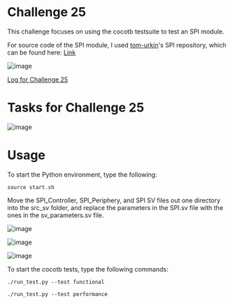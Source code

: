 # Challenge 25

This challenge focuses on using the cocotb testsuite to test an SPI module.

For source code of the SPI module, I used [tom-urkin](https://github.com/tom-urkin)'s SPI repository, which can be found here: [Link](https://github.com/tom-urkin/SPI/tree/main)

![image](https://github.com/user-attachments/assets/6c716b36-597a-40e6-814d-7958d8f26fea)


[Log for Challenge 25](https://docs.google.com/document/d/1Oy4-bRJ7l0Lyl9WeyTtMmbvLG7Scp5g-CBwCc1dWNYU/edit?usp=sharing)

# Tasks for Challenge 25

![image](https://github.com/user-attachments/assets/6df5eb22-70e5-46dc-89b8-c92f54796c69)

# Usage

To start the Python environment, type the following:

    source start.sh


Move the SPI_Controller, SPI_Periphery, and SPI SV files out one directory into the src_sv folder, and replace the parameters in the SPI.sv file with the ones in the sv_parameters.sv file.

![image](https://github.com/user-attachments/assets/1e9130a1-d29f-4ac5-8818-c5359e18ca65)

![image](https://github.com/user-attachments/assets/fb898cdc-df64-4f4f-bfe1-fb12946e4297)

![image](https://github.com/user-attachments/assets/c82f4a96-fe34-45cd-89e1-0bcc4369a737)


To start the cocotb tests, type the following commands:

    ./run_test.py --test functional

    ./run_test.py --test performance

